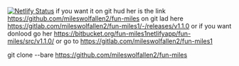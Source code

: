 [![Netlify Status](https://api.netlify.com/api/v1/badges/3ebf60dc-6748-4888-965d-11b5049a2c29/deploy-status)](https://app.netlify.com/sites/fun-miles1/deploys)
if you want it on git hud her is the link https://github.com/mileswolfallen2/fun-miles on git lad here https://gitlab.com/mileswolfallen2/fun-miles1/-/releases/v1.1.0
or if you want donlood go her https://bitbucket.org/fun-miles1netlifyapp/fun-miles/src/v1.1.0/
or go to https://gitlab.com/mileswolfallen2/fun-miles1


git clone --bare https://github.com/mileswolfallen2/fun-miles

